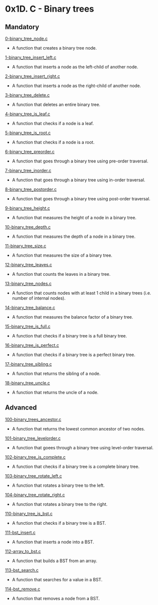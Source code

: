 # 0x1D. C - Binary trees

## Mandatory

[0-binary_tree_node.c](./0-binary_tree_node.c)

- A function that creates a binary tree node.

[1-binary_tree_insert_left.c](./1-binary_tree_insert_left.c)

- A function that inserts a node as the left-child of another node.

[2-binary_tree_insert_right.c](./2-binary_tree_insert_right.c)

- A function that inserts a node as the right-child of another node.

[3-binary_tree_delete.c](./3-binary_tree_delete.c)

- A function that deletes an entire binary tree.

[4-binary_tree_is_leaf.c](./4-binary_tree_is_leaf.c)

- A function that checks if a node is a leaf.

[5-binary_tree_is_root.c](./4-binary_tree_is_root.c)

- A function that checks if a node is a root.

[6-binary_tree_preorder.c](./6-binary_tree_preorder.c)

- A function that goes through a binary tree using pre-order traversal.

[7-binary_tree_inorder.c](./7-binary_tree_inorder.c)

- A function that goes through a binary tree using in-order traversal.

[8-binary_tree_postorder.c](./8-binary_tree_postorder.c)

- A function that goes through a binary tree using post-order traversal.

[9-binary_tree_height.c](./9-binary_tree_height.c)

- A function that measures the height of a node in a binary tree.

[10-binary_tree_depth.c](./10-binary_tree_depth.c)

- A function that measures the depth of a node in a binary tree.

[11-binary_tree_size.c](./11-binary_tree_size.c)

- A function that measures the size of a binary tree.

[12-binary_tree_leaves.c](./12-binary_tree_leaves.c)

- A function that counts the leaves in a binary tree.

[13-binary_tree_nodes.c](./13-binary_tree_nodes.c)

- A function that counts nodes with at least 1 child in a binary trees
 (i.e. number of internal nodes).

[14-binary_tree_balance.c](./14-binary_tree_balance.c)

- A function that measures the balance factor of a binary tree.

[15-binary_tree_is_full.c](./15-binary_tree_is_full.c)

- A function that checks if a binary tree is a full binary tree.

[16-binary_tree_is_perfect.c](./16-binary_tree_is_perfect.c)

- A function that checks if a binary tree is a perfect binary tree.

[17-binary_tree_sibling.c](./17-binary_tree_sibling.c)

- A function that returns the sibling of a node.

[18-binary_tree_uncle.c](./18-binary_tree_uncle.c)

- A function that returns the uncle of a node.

## Advanced

[100-binary_trees_ancestor.c](./100-binary_trees_ancestor.c)

- A function that returns the lowest common ancestor of two nodes.

[101-binary_tree_levelorder.c](./101-binary_tree_levelorder.c)

- A function that goees through a binary tree using level-order traversal.

[102-binary_tree_is_complete.c](./102-binary_tree_is_complete.c)

- A function that checks if a binary tree is a complete binary tree.

[103-binary_tree_rotate_left.c](./103-binary_tree_rotate_left.c)

- A function that rotates a binary tree to the left.

[104-binary_tree_rotate_right.c](./104-binary_tree_rotate_right.c)

- A function that rotates a binary tree to the right.

[110-binary_tree_is_bst.c](./110-binary_tree_is_bst.c)

- A function that checks if a binary tree is a BST.

[111-bst_insert.c](./111-bst_insert.c)

- A function that inserts a node into a BST.

[112-array_to_bst.c](./112-array_to_bst.c)

- A function that builds a BST from an array.

[113-bst_search.c](./113-bst_search.c)

- A function that searches for a value in a BST.

[114-bst_remove.c](./114-bst_remove.c)

- A function that removes a node from a BST.
